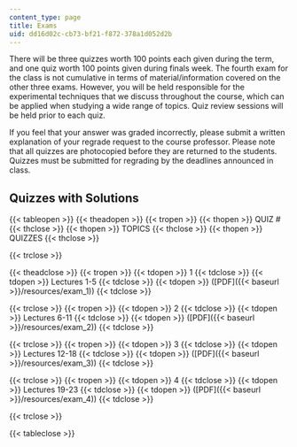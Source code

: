 ```yaml
---
content_type: page
title: Exams
uid: dd16d02c-cb73-bf21-f872-378a1d052d2b
---
```


There will be three quizzes worth 100 points each given during the term, and one quiz worth 100 points given during finals week. The fourth exam for the class is not cumulative in terms of material/information covered on the other three exams. However, you will be held responsible for the experimental techniques that we discuss throughout the course, which can be applied when studying a wide range of topics. Quiz review sessions will be held prior to each quiz.

If you feel that your answer was graded incorrectly, please submit a written explanation of your regrade request to the course professor. Please note that all quizzes are photocopied before they are returned to the students. Quizzes must be submitted for regrading by the deadlines announced in class.

Quizzes with Solutions
----------------------

{{< tableopen >}}
{{< theadopen >}}
{{< tropen >}}
{{< thopen >}}
QUIZ #
{{< thclose >}}
{{< thopen >}}
TOPICS
{{< thclose >}}
{{< thopen >}}
QUIZZES
{{< thclose >}}

{{< trclose >}}

{{< theadclose >}}
{{< tropen >}}
{{< tdopen >}}
1
{{< tdclose >}}
{{< tdopen >}}
Lectures 1-5
{{< tdclose >}}
{{< tdopen >}}
([PDF]({{< baseurl >}}/resources/exam_1))
{{< tdclose >}}

{{< trclose >}}
{{< tropen >}}
{{< tdopen >}}
2
{{< tdclose >}}
{{< tdopen >}}
Lectures 6-11
{{< tdclose >}}
{{< tdopen >}}
([PDF]({{< baseurl >}}/resources/exam_2))
{{< tdclose >}}

{{< trclose >}}
{{< tropen >}}
{{< tdopen >}}
3
{{< tdclose >}}
{{< tdopen >}}
Lectures 12-18
{{< tdclose >}}
{{< tdopen >}}
([PDF]({{< baseurl >}}/resources/exam_3))
{{< tdclose >}}

{{< trclose >}}
{{< tropen >}}
{{< tdopen >}}
4
{{< tdclose >}}
{{< tdopen >}}
Lectures 19-23
{{< tdclose >}}
{{< tdopen >}}
([PDF]({{< baseurl >}}/resources/exam_4))
{{< tdclose >}}

{{< trclose >}}

{{< tableclose >}}